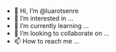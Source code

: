 - 👋 Hi, I’m @luarotsenre
- 👀 I’m interested in ...
- 🌱 I’m currently learning ...
- 💞️ I’m looking to collaborate on ...
- 📫 How to reach me ...

<!---
luarotsenre/luarotsenre is a ✨ special ✨ repository because its `README.md` (this file) appears on your GitHub profile.
You can click the Preview link to take a look at your changes.
--->
